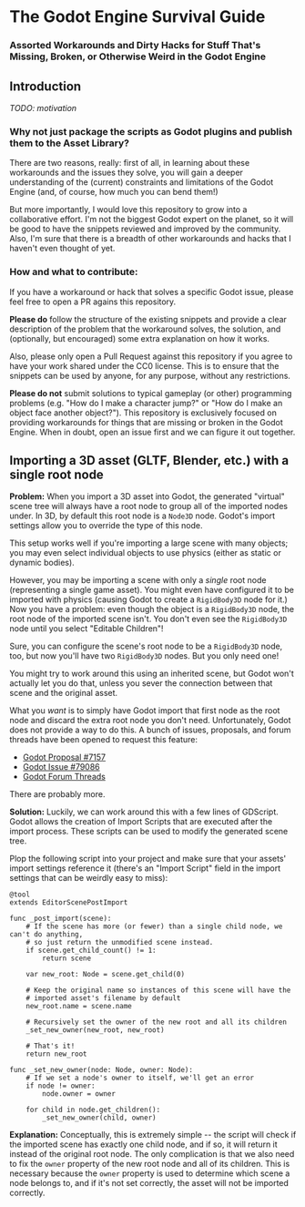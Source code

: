 # The Godot Engine Survival Guide

### Assorted Workarounds and Dirty Hacks for Stuff That's Missing, Broken, or Otherwise Weird in the Godot Engine

## Introduction

_TODO: motivation_

### Why not just package the scripts as Godot plugins and publish them to the Asset Library?

There are two reasons, really: first of all, in learning about these workarounds and the issues they solve, you will gain a deeper understanding of the (current) constraints and limitations of the Godot Engine (and, of course, how much you can bend them!)

But more importantly, I would love this repository to grow into a collaborative effort. I'm not the biggest Godot expert on the planet, so it will be good to have the snippets reviewed and improved by the community. Also, I'm sure that there is a breadth of other workarounds and hacks that I haven't even thought of yet.

### How and what to contribute:

If you have a workaround or hack that solves a specific Godot issue, please feel free to open a PR agains this repository.

**Please do** follow the structure of the existing snippets and provide a clear description of the problem that the workaround solves, the solution, and (optionally, but encouraged) some extra explanation on how it works. 

Also, please only open a Pull Request against this repository if you agree to have your work shared under the CC0 license. This is to ensure that the snippets can be used by anyone, for any purpose, without any restrictions.

**Please do not** submit solutions to typical gameplay (or other) programming problems (e.g. "How do I make a character jump?" or "How do I make an object face another object?"). This repository is exclusively focused on providing workarounds for things that are missing or broken in the Godot Engine. When in doubt, open an issue first and we can figure it out together.

## Importing a 3D asset (GLTF, Blender, etc.) with a single root node

**Problem:** When you import a 3D asset into Godot, the generated "virtual" scene tree will always have a root node to group all of the imported nodes under. In 3D, by default this root node is a `Node3D` node. Godot's import settings allow you to override the type of this node.

This setup works well if you're importing a large scene with many objects; you may even select individual objects to use physics (either as static or dynamic bodies).

However, you may be importing a scene with only a _single_ root node (representing a single game asset). You might even have configured it to be imported with physics (causing Godot to create a `RigidBody3D` node for it.) Now you have a problem: even though the object is a `RigidBody3D` node, the root node of the imported scene isn't. You don't even see the `RigidBody3D` node until you select "Editable Children"!

Sure, you can configure the scene's root node to be a `RigidBody3D` node, too, but now you'll have two `RigidBody3D` nodes. But you only need one!

You might try to work around this using an inherited scene, but Godot won't actually let you do that, unless you sever the connection between that scene and the original asset.

What you _want_ is to simply have Godot import that first node as the root node and discard the extra root node you don't need. Unfortunately, Godot does not provide a way to do this. A bunch of issues, proposals, and forum threads have been opened to request this feature: 

- [Godot Proposal #7157](https://github.com/godotengine/godot-proposals/discussions/7157)
- [Godot Issue #79086](https://github.com/godotengine/godot/issues/79086)
- [Godot Forum Threads](https://forum.godotengine.org/t/make-a-node-root-of-tree-in-the-godot-editor-from-gdscript/7823)

There are probably more.

**Solution:** Luckily, we can work around this with a few lines of GDScript. Godot allows the creation of Import Scripts that are executed after the import process. These scripts can be used to modify the generated scene tree.

Plop the following script into your project and make sure that your assets' import settings reference it (there's an "Import Script" field in the import settings that can be weirdly easy to miss):

```gdscript
@tool
extends EditorScenePostImport

func _post_import(scene):
	# If the scene has more (or fewer) than a single child node, we can't do anything,
	# so just return the unmodified scene instead.
	if scene.get_child_count() != 1:
		return scene

	var new_root: Node = scene.get_child(0)

	# Keep the original name so instances of this scene will have the
	# imported asset's filename by default
	new_root.name = scene.name

	# Recursively set the owner of the new root and all its children
	_set_new_owner(new_root, new_root)

	# That's it!
	return new_root

func _set_new_owner(node: Node, owner: Node):
	# If we set a node's owner to itself, we'll get an error
	if node != owner:
		node.owner = owner

	for child in node.get_children():
		_set_new_owner(child, owner)
```

**Explanation:** Conceptually, this is extremely simple -- the script will check if the imported scene has exactly one child node, and if so, it will return it instead of the original root node. The only complication is that we also need to fix the `owner` property of the new root node and all of its children. This is necessary because the `owner` property is used to determine which scene a node belongs to, and if it's not set correctly, the asset will not be imported correctly.
